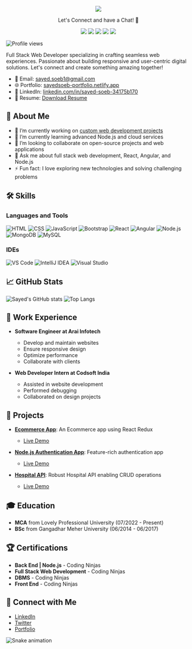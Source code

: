 <p align="center">
  <img src="https://capsule-render.vercel.app/api?text=Hey%20Everyone!🕹️&animation=fadeIn&type=waving&color=gradient&height=100"/>
</p>

<p align="center">
  Let's Connect and have a Chat! 💬
</p>

<p align="center">
  <a href="https://linkedin.com/in/sayed-soeb-34175b170"><img src="https://img.icons8.com/color/48/000000/linkedin.png"/></a>
  <a href="https://github.com/sayed-soeb"><img src="https://github.githubassets.com/assets/GitHub-Mark-ea2971cee799.png"/></a>
  <a href="https://dev.to/sayedsoeb"><img src="https://img.icons8.com/windows/48/000000/dev.png"/></a>
  <a href="https://twitter.com/yourtwitterusername"><img src="https://img.icons8.com/color/48/000000/twitter.png"/></a> <!-- Replace with your Twitter username -->
  <a href="https://instagram.com/yourinstagramusername"><img src="https://img.icons8.com/fluency/48/000000/instagram-new.png"/></a> <!-- Replace with your Instagram username -->
</p>

![Profile views](https://komarev.com/ghpvc/?username=sayed-soeb&color=brightgreen)

Full Stack Web Developer specializing in crafting seamless web experiences. Passionate about building responsive and user-centric digital solutions. Let's connect and create something amazing together!

- 📧 Email: [sayed.soeb1@gmail.com](mailto:sayed.soeb1@gmail.com)
- 🌐 Portfolio: [sayedsoeb-portfolio.netlify.app](https://sayedsoeb-portfolio.netlify.app/)
- 💼 LinkedIn: [linkedin.com/in/sayed-soeb-34175b170](https://www.linkedin.com/in/sayed-soeb-34175b170/)
- 📝 Resume: [Download Resume](https://your-resume-link.com)  <!-- Replace with your resume link -->

## 🚀 About Me
- 🔭 I’m currently working on [custom web development projects](https://github.com/sayed-soeb)
- 🌱 I’m currently learning advanced Node.js and cloud services
- 👯 I’m looking to collaborate on open-source projects and web applications
- 💬 Ask me about full stack web development, React, Angular, and Node.js
- ⚡ Fun fact: I love exploring new technologies and solving challenging problems

## 🛠️ Skills

### Languages and Tools
![HTML](https://img.shields.io/badge/-HTML5-000?&logo=HTML5) ![CSS](https://img.shields.io/badge/-CSS3-000?&logo=CSS3) ![JavaScript](https://img.shields.io/badge/-JavaScript-000?&logo=JavaScript)
![Bootstrap](https://img.shields.io/badge/-Bootstrap-000?&logo=Bootstrap) ![React](https://img.shields.io/badge/-React-000?&logo=React) ![Angular](https://img.shields.io/badge/-Angular-000?&logo=Angular)
![Node.js](https://img.shields.io/badge/-Node.js-000?&logo=Node.js) ![MongoDB](https://img.shields.io/badge/-MongoDB-000?&logo=MongoDB) ![MySQL](https://img.shields.io/badge/-MySQL-000?&logo=MySQL)

### IDEs
![VS Code](https://img.shields.io/badge/-VS%20Code-000?&logo=Visual%20Studio%20Code) ![IntelliJ IDEA](https://img.shields.io/badge/-IntelliJ%20IDEA-000?&logo=IntelliJ%20IDEA) ![Visual Studio](https://img.shields.io/badge/-Visual%20Studio-000?&logo=Visual%20Studio)

## 📈 GitHub Stats
![Sayed's GitHub stats](https://github-readme-stats.vercel.app/api?username=sayed-soeb&show_icons=true&theme=radical)
![Top Langs](https://github-readme-stats.vercel.app/api/top-langs/?username=sayed-soeb&layout=compact&theme=radical)

## 💼 Work Experience
- **Software Engineer at Arai Infotech**
  - Develop and maintain websites
  - Ensure responsive design
  - Optimize performance
  - Collaborate with clients

- **Web Developer Intern at Codsoft India**
  - Assisted in website development
  - Performed debugging
  - Collaborated on design projects

## 🌟 Projects
- **[Ecommerce App](https://github.com/sayed-soeb/ecommerce-app)**: An Ecommerce app using React Redux
  - [Live Demo](https://ecommerce-by-sayed.netlify.app/)

- **[Node.js Authentication App](https://github.com/sayed-soeb/UserAuthentication)**: Feature-rich authentication app
  - [Live Demo](https://authentication-by-sayedsoeb.onrender.com/)

- **[Hospital API](https://github.com/sayed-soeb/hospital-api)**: Robust Hospital API enabling CRUD operations
  - [Live Demo](https://hospital-api-by-sayedsoeb.onrender.com/)

## 🎓 Education
- **MCA** from Lovely Professional University (07/2022 - Present)
- **BSc** from Gangadhar Meher University (06/2014 - 06/2017)

## 🏆 Certifications
- **Back End | Node.js** - Coding Ninjas
- **Full Stack Web Development** - Coding Ninjas
- **DBMS** - Coding Ninjas
- **Front End** - Coding Ninjas

## 🔗 Connect with Me
- [LinkedIn](https://www.linkedin.com/in/sayed-soeb-34175b170/)
- [Twitter](https://twitter.com/yourtwitterusername)  <!-- Add your Twitter username if available -->
- [Portfolio](https://sayedsoeb-portfolio.netlify.app/)

![Snake animation](https://github.com/sayed-soeb/sayed-soeb/blob/output/github-contribution-grid-snake.svg)
